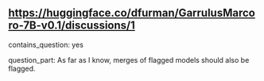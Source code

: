 ## https://huggingface.co/dfurman/GarrulusMarcoro-7B-v0.1/discussions/1

contains_question: yes

question_part: As far as I know, merges of flagged models should also be flagged.